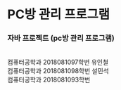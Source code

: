 # PC방 관리 프로그램<br>
<h3>자바 프로젝트 (pc방 관리 프로그램)</h3><br>
컴퓨터공학과 2018081097학번 유인철<br>
컴퓨터공학과 2018081098학번 설민석<br>
컴퓨터공학과 2018081093학번 
